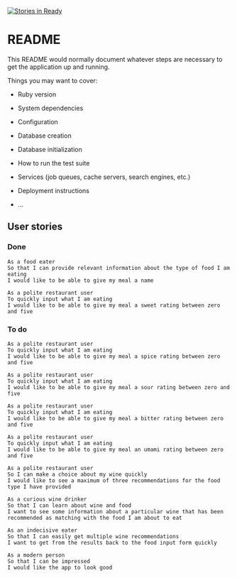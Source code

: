 [![Stories in Ready](https://badge.waffle.io/jimmygoldshine/Ninetywine-problems.png?label=ready&title=Ready)](https://waffle.io/jimmygoldshine/Ninetywine-problems)
# README

This README would normally document whatever steps are necessary to get the
application up and running.

Things you may want to cover:

* Ruby version

* System dependencies

* Configuration

* Database creation

* Database initialization

* How to run the test suite

* Services (job queues, cache servers, search engines, etc.)

* Deployment instructions

* ...

## User stories

### Done

```
As a food eater
So that I can provide relevant information about the type of food I am eating
I would like to be able to give my meal a name

As a polite restaurant user
To quickly input what I am eating
I would like to be able to give my meal a sweet rating between zero and five

```


### To do

```
As a polite restaurant user
To quickly input what I am eating
I would like to be able to give my meal a spice rating between zero and five

As a polite restaurant user
To quickly input what I am eating
I would like to be able to give my meal a sour rating between zero and five

As a polite restaurant user
To quickly input what I am eating
I would like to be able to give my meal a bitter rating between zero and five

As a polite restaurant user
To quickly input what I am eating
I would like to be able to give my meal an umami rating between zero and five

As a polite restaurant user
So I can make a choice about my wine quickly
I would like to see a maximum of three recommendations for the food type I have provided

As a curious wine drinker
So that I can learn about wine and food
I want to see some information about a particular wine that has been recommended as matching with the food I am about to eat

As an indecisive eater
So that I can easily get multiple wine recommendations
I want to get from the results back to the food input form quickly

As a modern person
So that I can be impressed
I would like the app to look good
```
